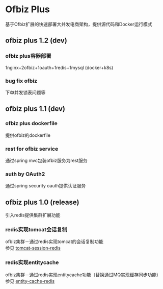 Ofbiz Plus
===================================

基于Ofbiz扩展的快速部署大并发电商架构，提供源代码和Docker运行模式



ofbiz plus 1.2 (dev)
----------------------------------- 
### ofbiz plus容器部署
1nginx+2ofbiz+1oauth+1redis+1mysql
(docker+k8s)
### bug fix ofbiz
下单并发锁表问题等 

ofbiz plus 1.1 (dev)
----------------------------------- 
### ofbiz plus dockerfile
提供ofbiz的dockerfile
### rest for ofbiz service
通过spring mvc包装ofbiz服务为rest服务
### auth by OAuth2
通过spring security oauth提供认证服务

ofbiz plus 1.0 (release)
----------------------------------- 
引入redis提供集群扩展功能
### redis实现tomcat会话复制
ofbiz集群－通过redis实现tomcat的会话复制功能 <br />
参见 [tomcat-session-redis](https://github.com/bobolau/agile-biz/tree/ofbiz-plus1.0/ofbiz-plus/tomcat-session-redis) <br />
### redis实现entitycache
ofbiz集群－通过redis实现entitycache功能（替换通过MQ实现缓存同步功能）<br />
参见 [entity-cache-redis](https://github.com/bobolau/agile-biz/tree/ofbiz-plus1.0/ofbiz-plus/entity-cache-redis) <br />

